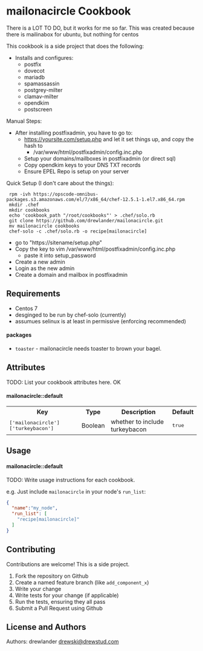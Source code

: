 mailonacircle Cookbook
======================
There is a LOT TO DO, but it works for me so far.
This was created because there is mailinabox for ubuntu, but nothing for centos

This cookbook is a side project that does the following:
* Installs and configures:
  * postfix
  * dovecot
  * mariadb
  * spamassassin
  * postgrey-milter
  * clamav-milter
  * opendkim
  * postscreen

Manual Steps:
* After installing postfixadmin, you have to go to:
  * https://yoursite.com/setup.php and let it set things up, and copy the hash to
    * /var/www/html/postfixadmin/config.inc.php 
  * Setup your domains/mailboxes in postfixadmin (or direct sql)
  * Copy opendkim keys to your DNS TXT records
  * Ensure EPEL Repo is setup on your server

Quick Setup (I don't care about the things):
```
 rpm -ivh https://opscode-omnibus-packages.s3.amazonaws.com/el/7/x86_64/chef-12.5.1-1.el7.x86_64.rpm
 mkdir .chef
 mkdir cookbooks
 echo 'cookbook_path "/root/cookbooks"' > .chef/solo.rb
 git clone https://github.com/drewlander/mailonacircle.git
 mv mailonacircle cookbooks
 chef-solo -c .chef/solo.rb -o recipe[mailonacircle]
```
* go to "https://sitename/setup.php"
* Copy the key to vim /var/www/html/postfixadmin/config.inc.php
  * paste it into setup_password
* Create a new admin
* Login as the new admin
* Create a domain and mailbox in postfixadmin

Requirements
------------
  * Centos 7
  * desginged to be run by chef-solo (currently)
  * assumues selinux is at least in permissive (enforcing recommended)

#### packages
- `toaster` - mailonacircle needs toaster to brown your bagel.

Attributes
----------
TODO: List your cookbook attributes here. OK

#### mailonacircle::default
<table>
  <tr>
    <th>Key</th>
    <th>Type</th>
    <th>Description</th>
    <th>Default</th>
  </tr>
  <tr>
    <td><tt>['mailonacircle']['turkeybacon']</tt></td>
    <td>Boolean</td>
    <td>whether to include turkeybacon</td>
    <td><tt>true</tt></td>
  </tr>
</table>

Usage
-----
#### mailonacircle::default
TODO: Write usage instructions for each cookbook.

e.g.
Just include `mailonacircle` in your node's `run_list`:

```json
{
  "name":"my_node",
  "run_list": [
    "recipe[mailonacircle]"
  ]
}
```

Contributing
------------
Contributions are welcome! This is a side project. 
1. Fork the repository on Github
2. Create a named feature branch (like `add_component_x`)
3. Write your change
4. Write tests for your change (if applicable)
5. Run the tests, ensuring they all pass
6. Submit a Pull Request using Github

License and Authors
-------------------
Authors: drewlander <drewski@drewstud.com>
